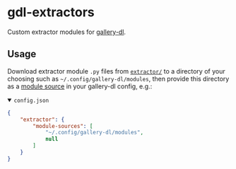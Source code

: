 <!-- markdownlint-disable MD033 -->

# gdl-extractors

Custom extractor modules for [gallery-dl](https://github.com/mikf/gallery-dl).

## Usage

Download extractor module `.py` files from [`extractor/`](extractor) to a directory of your choosing such as `~/.config/gallery-dl/modules`, then provide this directory as a [module source](https://gdl-org.github.io/docs/configuration.html#extractor-module-sources) in your gallery-dl config, e.g.:

<details open><summary><code>config.json</code></summary>

```json
{
    "extractor": {
        "module-sources": [
            "~/.config/gallery-dl/modules",
            null
        ]
    }
}
```

</details>
